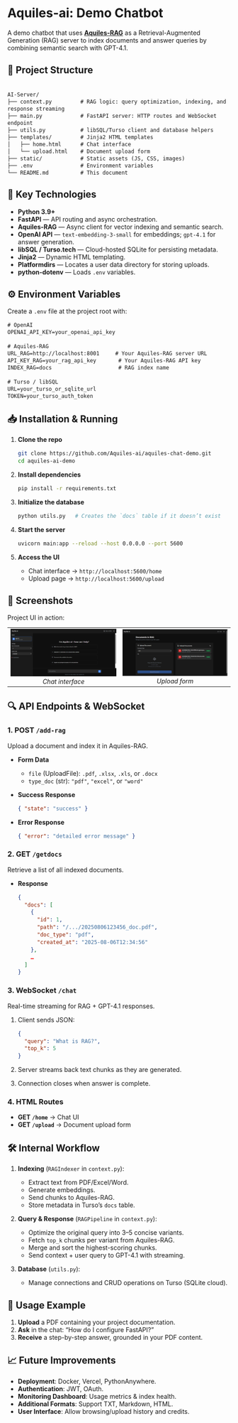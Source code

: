 # Aquiles-ai: Demo Chatbot

A demo chatbot that uses **[Aquiles-RAG](https://github.com/Aquiles-ai/Aquiles-RAG)** as a Retrieval-Augmented Generation (RAG) server to index documents and answer queries by combining semantic search with GPT-4.1.

## 📂 Project Structure

```

AI-Server/
├── context.py         # RAG logic: query optimization, indexing, and response streaming
├── main.py            # FastAPI server: HTTP routes and WebSocket endpoint
├── utils.py           # libSQL/Turso client and database helpers
├── templates/         # Jinja2 HTML templates
│   ├── home.html      # Chat interface
│   └── upload.html    # Document upload form
├── static/            # Static assets (JS, CSS, images)
├── .env               # Environment variables
└── README.md          # This document

```

## 🚀 Key Technologies

- **Python 3.9+**  
- **FastAPI** — API routing and async orchestration.  
- **Aquiles-RAG** — Async client for vector indexing and semantic search.  
- **OpenAI API** — `text-embedding-3-small` for embeddings; `gpt-4.1` for answer generation.  
- **libSQL / Turso.tech** — Cloud-hosted SQLite for persisting metadata.  
- **Jinja2** — Dynamic HTML templating.  
- **Platformdirs** — Locates a user data directory for storing uploads.  
- **python-dotenv** — Loads `.env` variables.

## ⚙️ Environment Variables

Create a `.env` file at the project root with:

```dotenv
# OpenAI
OPENAI_API_KEY=your_openai_api_key

# Aquiles-RAG
URL_RAG=http://localhost:8001     # Your Aquiles-RAG server URL
API_KEY_RAG=your_rag_api_key       # Your Aquiles-RAG API key
INDEX_RAG=docs                     # RAG index name

# Turso / libSQL
URL=your_turso_or_sqlite_url
TOKEN=your_turso_auth_token
```

## 📥 Installation & Running

1. **Clone the repo**

   ```bash
   git clone https://github.com/Aquiles-ai/aquiles-chat-demo.git
   cd aquiles-ai-demo
   ```

2. **Install dependencies**

   ```bash
   pip install -r requirements.txt
   ```

3. **Initialize the database**

   ```bash
   python utils.py   # Creates the `docs` table if it doesn’t exist
   ```

4. **Start the server**

   ```bash
   uvicorn main:app --reload --host 0.0.0.0 --port 5600
   ```

5. **Access the UI**

   * Chat interface → `http://localhost:5600/home`
   * Upload page    → `http://localhost:5600/upload`

## 📸 Screenshots

Project UI in action:

<table>
  <tr>
    <td align="center">
      <img src="static/aquileschat.PNG" alt="Chat Interface" width="300px"/><br/>
      <em>Chat interface</em>
    </td>
    <td align="center">
      <img src="static/aquilesup.PNG" alt="Document Upload" width="300px"/><br/>
      <em>Upload form</em>
    </td>
  </tr>
</table>


## 🔍 API Endpoints & WebSocket

### 1. POST `/add-rag`

Upload a document and index it in Aquiles-RAG.

* **Form Data**

  * `file` (UploadFile): `.pdf`, `.xlsx`, `.xls`, or `.docx`
  * `type_doc` (str): `"pdf"`, `"excel"`, or `"word"`

* **Success Response**

  ```json
  { "state": "success" }
  ```

* **Error Response**

  ```json
  { "error": "detailed error message" }
  ```

### 2. GET `/getdocs`

Retrieve a list of all indexed documents.

* **Response**

  ```json
  {
    "docs": [
      {
        "id": 1,
        "path": "/.../20250806123456_doc.pdf",
        "doc_type": "pdf",
        "created_at": "2025-08-06T12:34:56"
      },
      …
    ]
  }
  ```

### 3. WebSocket `/chat`

Real-time streaming for RAG + GPT-4.1 responses.

1. Client sends JSON:

   ```json
   {
     "query": "What is RAG?",
     "top_k": 5
   }
   ```
2. Server streams back text chunks as they are generated.
3. Connection closes when answer is complete.

### 4. HTML Routes

* **GET `/home`** → Chat UI
* **GET `/upload`** → Document upload form

## 🛠️ Internal Workflow

1. **Indexing** (`RAGIndexer` in `context.py`):

   * Extract text from PDF/Excel/Word.
   * Generate embeddings.
   * Send chunks to Aquiles-RAG.
   * Store metadata in Turso’s `docs` table.

2. **Query & Response** (`RAGPipeline` in `context.py`):

   * Optimize the original query into 3–5 concise variants.
   * Fetch `top_k` chunks per variant from Aquiles-RAG.
   * Merge and sort the highest-scoring chunks.
   * Send context + user query to GPT-4.1 with streaming.

3. **Database** (`utils.py`):

   * Manage connections and CRUD operations on Turso (SQLite cloud).


## 🤖 Usage Example

1. **Upload** a PDF containing your project documentation.
2. **Ask** in the chat: “How do I configure FastAPI?”
3. **Receive** a step-by-step answer, grounded in your PDF content.



## 📈 Future Improvements

* **Deployment**: Docker, Vercel, PythonAnywhere.
* **Authentication**: JWT, OAuth.
* **Monitoring Dashboard**: Usage metrics & index health.
* **Additional Formats**: Support TXT, Markdown, HTML.
* **User Interface**: Allow browsing/upload history and credits.
